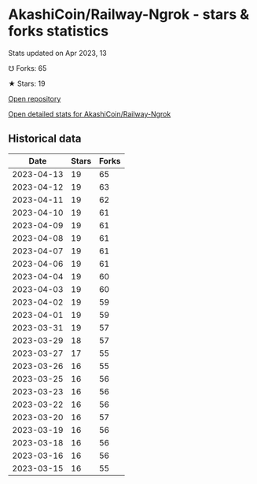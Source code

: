 # AkashiCoin/Railway-Ngrok - stars & forks statistics

Stats updated on Apr 2023, 13

☋ Forks: 65

★ Stars: 19

[Open repository](https://github.com/AkashiCoin/Railway-Ngrok)

[Open detailed stats for AkashiCoin/Railway-Ngrok](https://reviewgithub.com/rep/AkashiCoin/Railway-Ngrok)

## Historical data
| Date | Stars | Forks |
|------|-------|-------|
| 2023-04-13 | 19 | 65 | 
| 2023-04-12 | 19 | 63 | 
| 2023-04-11 | 19 | 62 | 
| 2023-04-10 | 19 | 61 | 
| 2023-04-09 | 19 | 61 | 
| 2023-04-08 | 19 | 61 | 
| 2023-04-07 | 19 | 61 | 
| 2023-04-06 | 19 | 61 | 
| 2023-04-04 | 19 | 60 | 
| 2023-04-03 | 19 | 60 | 
| 2023-04-02 | 19 | 59 | 
| 2023-04-01 | 19 | 59 | 
| 2023-03-31 | 19 | 57 | 
| 2023-03-29 | 18 | 57 | 
| 2023-03-27 | 17 | 55 | 
| 2023-03-26 | 16 | 55 | 
| 2023-03-25 | 16 | 56 | 
| 2023-03-23 | 16 | 56 | 
| 2023-03-22 | 16 | 56 | 
| 2023-03-20 | 16 | 57 | 
| 2023-03-19 | 16 | 56 | 
| 2023-03-18 | 16 | 56 | 
| 2023-03-16 | 16 | 56 | 
| 2023-03-15 | 16 | 55 | 

